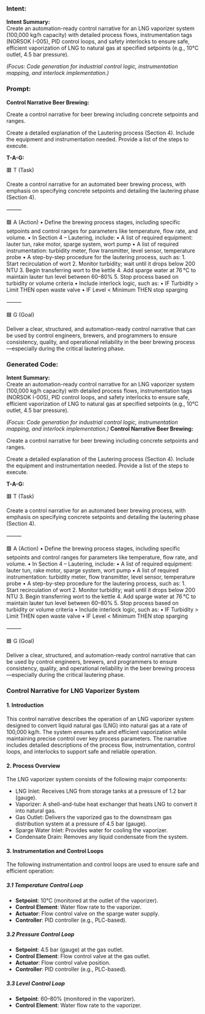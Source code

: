 ### Intent:
**Intent Summary:**  
Create an automation-ready control narrative for an LNG vaporizer system (100,000 kg/h capacity) with detailed process flows, instrumentation tags (NORSOK I-005), PID control loops, and safety interlocks to ensure safe, efficient vaporization of LNG to natural gas at specified setpoints (e.g., 10°C outlet, 4.5 bar pressure).  

*(Focus: Code generation for industrial control logic, instrumentation mapping, and interlock implementation.)*

### Prompt:
**Control Narrative Beer Brewing:**

Create a control narrative for beer brewing including concrete setpoints and ranges.

Create a detailed explanation of the Lautering process (Section 4). Include the equipment and instrumentation needed. Provide a list of the steps to execute.

**T-A-G:**

🟥 T (Task)

Create a control narrative for an automated beer brewing process, with emphasis on specifying concrete setpoints and detailing the lautering phase (Section 4).

⸻

🟩 A (Action)
	•	Define the brewing process stages, including specific setpoints and control ranges for parameters like temperature, flow rate, and volume.
	•	In Section 4 – Lautering, include:
	•	A list of required equipment: lauter tun, rake motor, sparge system, wort pump
	•	A list of required instrumentation: turbidity meter, flow transmitter, level sensor, temperature probe
	•	A step-by-step procedure for the lautering process, such as:
	1.	Start recirculation of wort
	2.	Monitor turbidity; wait until it drops below 200 NTU
	3.	Begin transferring wort to the kettle
	4.	Add sparge water at 76 °C to maintain lauter tun level between 60–80%
	5.	Stop process based on turbidity or volume criteria
	•	Include interlock logic, such as:
	•	IF Turbidity > Limit THEN open waste valve
	•	IF Level < Minimum THEN stop sparging

⸻

🟦 G (Goal)

Deliver a clear, structured, and automation-ready control narrative that can be used by control engineers, brewers, and programmers to ensure consistency, quality, and operational reliability in the beer brewing process—especially during the critical lautering phase.

### Generated Code:
**Intent Summary:**  
Create an automation-ready control narrative for an LNG vaporizer system (100,000 kg/h capacity) with detailed process flows, instrumentation tags (NORSOK I-005), PID control loops, and safety interlocks to ensure safe, efficient vaporization of LNG to natural gas at specified setpoints (e.g., 10°C outlet, 4.5 bar pressure).  

*(Focus: Code generation for industrial control logic, instrumentation mapping, and interlock implementation.)*
**Control Narrative Beer Brewing:**

Create a control narrative for beer brewing including concrete setpoints and ranges.

Create a detailed explanation of the Lautering process (Section 4). Include the equipment and instrumentation needed. Provide a list of the steps to execute.

**T-A-G:**

🟥 T (Task)

Create a control narrative for an automated beer brewing process, with emphasis on specifying concrete setpoints and detailing the lautering phase (Section 4).

⸻

🟩 A (Action)
	•	Define the brewing process stages, including specific setpoints and control ranges for parameters like temperature, flow rate, and volume.
	•	In Section 4 – Lautering, include:
	•	A list of required equipment: lauter tun, rake motor, sparge system, wort pump
	•	A list of required instrumentation: turbidity meter, flow transmitter, level sensor, temperature probe
	•	A step-by-step procedure for the lautering process, such as:
	1.	Start recirculation of wort
	2.	Monitor turbidity; wait until it drops below 200 NTU
	3.	Begin transferring wort to the kettle
	4.	Add sparge water at 76 °C to maintain lauter tun level between 60–80%
	5.	Stop process based on turbidity or volume criteria
	•	Include interlock logic, such as:
	•	IF Turbidity > Limit THEN open waste valve
	•	IF Level < Minimum THEN stop sparging

⸻

🟦 G (Goal)

Deliver a clear, structured, and automation-ready control narrative that can be used by control engineers, brewers, and programmers to ensure consistency, quality, and operational reliability in the beer brewing process—especially during the critical lautering phase.
### Control Narrative for LNG Vaporizer System

#### 1. Introduction
This control narrative describes the operation of an LNG vaporizer system designed to convert liquid natural gas (LNG) into natural gas at a rate of 100,000 kg/h. The system ensures safe and efficient vaporization while maintaining precise control over key process parameters. The narrative includes detailed descriptions of the process flow, instrumentation, control loops, and interlocks to support safe and reliable operation.

#### 2. Process Overview
The LNG vaporizer system consists of the following major components:
- LNG Inlet: Receives LNG from storage tanks at a pressure of 1.2 bar (gauge).
- Vaporizer: A shell-and-tube heat exchanger that heats LNG to convert it into natural gas.
- Gas Outlet: Delivers the vaporized gas to the downstream gas distribution system at a pressure of 4.5 bar (gauge).
- Sparge Water Inlet: Provides water for cooling the vaporizer.
- Condensate Drain: Removes any liquid condensate from the system.

#### 3. Instrumentation and Control Loops
The following instrumentation and control loops are used to ensure safe and efficient operation:

##### 3.1 Temperature Control Loop
- **Setpoint**: 10°C (monitored at the outlet of the vaporizer).
- **Control Element**: Water flow rate to the vaporizer.
- **Actuator**: Flow control valve on the sparge water supply.
- **Controller**: PID controller (e.g., PLC-based).

##### 3.2 Pressure Control Loop
- **Setpoint**: 4.5 bar (gauge) at the gas outlet.
- **Control Element**: Flow control valve at the gas outlet.
- **Actuator**: Flow control valve position.
- **Controller**: PID controller (e.g., PLC-based).

##### 3.3 Level Control Loop
- **Setpoint**: 60–80% (monitored in the vaporizer).
- **Control Element**: Water flow rate to the vaporizer.
